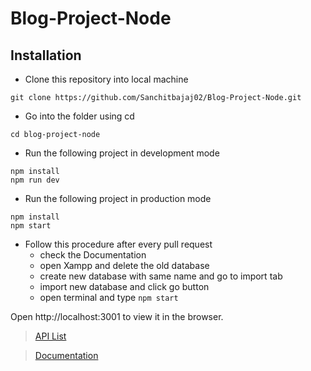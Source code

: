 # Blog-Project-Node

## Installation

- Clone this repository into local machine

```
git clone https://github.com/Sanchitbajaj02/Blog-Project-Node.git
```

- Go into the folder using cd
```
cd blog-project-node
```

- Run the following project in development mode
```
npm install
npm run dev
```

- Run the following project in production mode
```
npm install
npm start
```

- Follow this procedure after every pull request
  - check the Documentation
  - open Xampp and delete the old database
  - create new database with same name and go to import tab
  - import new database and click go button
  - open terminal and type ```npm start```

Open http://localhost:3001 to view it in the browser.

><a href="./resources/API.md">API List</a>

><a href="./resources/DOCS.md">Documentation</a>